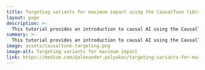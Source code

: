 ```yaml
---
title: Targeting variants for maximum impact using the CausalTune library
layout: page
description: >-
  This tutorial provides an introduction to causal AI using the CausalTune library in Python. It shows a practical example and the use of the ERUPT metric.
summary: >-
  This tutorial provides an introduction to causal AI using the CausalTune library in Python. It shows a practical example and the use of   the ERUPT metric. It also shows how to use ERUPT to evaluate previous experiments, as well as how to evaluate the potential effect of a future experiment with different assignments using a real business example. 
image: assets/causaltune-targeting.png
image-alt: Targeting variants for maximum impact
link: https://medium.com/@alexander.polyakov/targeting-variants-for-maximum-impact-bdf26213d7bc
---
```


